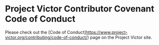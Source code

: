 # Project Victor Contributor Covenant Code of Conduct

Please check out the [Code of Conduct]https://www.project-victor.org/contributing/code-of-conduct/) page on the Project Victor site.
